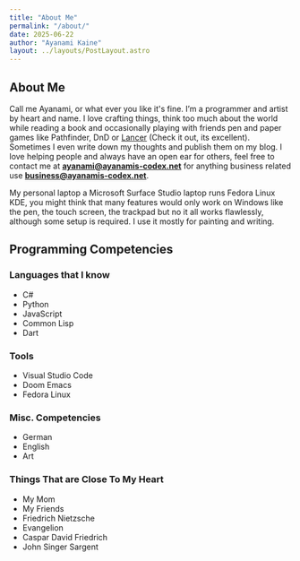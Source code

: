 ```yaml
---
title: "About Me"
permalink: "/about/"
date: 2025-06-22
author: "Ayanami Kaine"
layout: ../layouts/PostLayout.astro
---
```


<div class="about-intro">

<div class="about-text">

## About Me

Call me Ayanami, or what ever you like it's fine. I’m a programmer and artist by heart and name. I love crafting things, think too much about the world while reading a book and occasionally playing with friends pen and paper games like Pathfinder, DnD or [Lancer](https://massifpress.com/) (Check it out, its excellent). Sometimes I even write down my thoughts and publish them on my blog. I love helping people and always have an open ear for others, feel free to contact me at **ayanami@ayanamis-codex.net** for anything business related use **business@ayanamis-codex.net**.

My personal laptop a Microsoft Surface Studio laptop runs Fedora Linux KDE, you might think that many features would only work on Windows like the pen, the touch screen, the trackpad but no it all works flawlessly, although some setup is required. I use it mostly for painting and writing.

## Programming Competencies

### Languages that I know

-   C#
-   Python
-   JavaScript
-   Common Lisp
-   Dart

### Tools

-   Visual Studio Code
-   Doom Emacs
-   Fedora Linux

### Misc. Competencies

-   German
-   English
-   Art

### Things That are Close To My Heart

-   My Mom
-   My Friends
-   Friedrich Nietzsche
-   Evangelion
-   Caspar David Friedrich
-   John Singer Sargent
